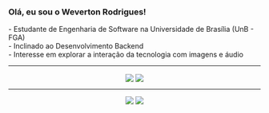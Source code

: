 <h3>Olá, eu sou o Weverton Rodrigues!</h3>
<p>
  - Estudante de Engenharia de Software na Universidade de Brasília (UnB - FGA)<br>
  - Inclinado ao Desenvolvimento Backend<br>
  - Interesse em explorar a interação da tecnologia com imagens e áudio
</p>

---

<div align="center">
  <img align="center" width="auto" src="https://github-readme-stats.vercel.app/api?username=SrFokse&hide_title=true&show_icons=true&count_private=true&theme=date_night&hide_border=true&bg_color=00000000"> 
  <img align="center" width="auto" src="https://github-readme-stats.vercel.app/api/top-langs?username=SrFokse&layout=compact&hide_border=true&theme=date_night&bg_color=00000000">
</div>

---

<div align="center"> 
  <a href="https://instagram.com/mrveveto_o" target="_blank"><img src="https://img.shields.io/badge/-Instagram-%23E4405F?style=for-the-badge&logo=instagram&logoColor=white" target="_blank"></a>
  <a href ="mailto:mr.weverton1226@gmail.com" target="_blank"><img src="https://img.shields.io/badge/-Gmail-%23333?style=for-the-badge&logo=gmail&logoColor=white" target="_blank"></a>
</div>
